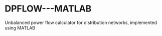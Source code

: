 # DPFLOW---MATLAB
Unbalanced power flow calculator for distribution networks, implemented using MATLAB
